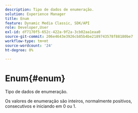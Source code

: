 ```yaml
---
description: Tipo de dados de enumeração.
solution: Experience Manager
title: Enum
feature: Dynamic Media Classic, SDK/API
role: Developer,User
exl-id: df7170f5-652c-422a-9f2a-3cb02aa1eaa0
source-git-commit: 206e4643e3926cb85b4be2189743578f88180be7
workflow-type: tm+mt
source-wordcount: '24'
ht-degree: 0%

---
```


# Enum{#enum}

Tipo de dados de enumeração.

Os valores de enumeração são inteiros, normalmente positivos, consecutivos e iniciando em 0 ou 1.
